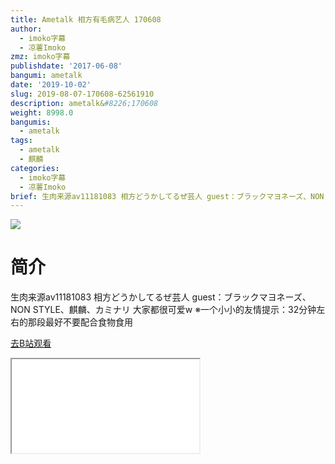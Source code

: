 ```yaml
---
title: Ametalk 相方有毛病艺人 170608
author:
  - imoko字幕
  - 凉薯Imoko
zmz: imoko字幕
publishdate: '2017-06-08'
bangumi: ametalk
date: '2019-10-02'
slug: 2019-08-07-170608-62561910
description: ametalk&#8226;170608
weight: 8998.0
bangumis:
  - ametalk
tags:
  - ametalk
  - 麒麟
categories:
  - imoko字幕
  - 凉薯Imoko
brief: 生肉来源av11181083 相方どうかしてるぜ芸人 guest：ブラックマヨネーズ、NON STYLE、麒麟、カミナリ 大家都很可爱w ※一个小小的友情提示：32分钟左右的那段最好不要配合食物食用
---
```

![](https://raw.githubusercontent.com/tcgriffith/owaraisite/master/static/tmpimg/8dc89ac106afa34c0176c866b049700c3d64d5bd.jpg.480.jpg)
# 简介  
生肉来源av11181083
相方どうかしてるぜ芸人
guest：ブラックマヨネーズ、NON STYLE、麒麟、カミナリ
大家都很可爱w
※一个小小的友情提示：32分钟左右的那段最好不要配合食物食用  

[去B站观看](https://www.bilibili.com/video/av62561910/)
<div class ="resp-container"><iframe class="testiframe" src="//player.bilibili.com/player.html?aid=62561910"", scrolling="no", allowfullscreen="true" > </iframe></div> 

